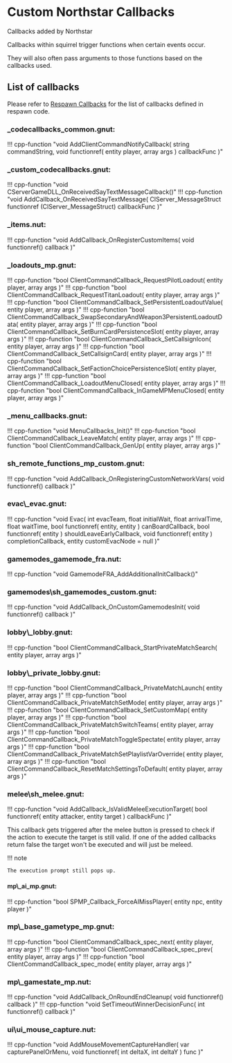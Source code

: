 # Custom Northstar Callbacks

Callbacks added by Northstar

Callbacks within squirrel trigger functions when certain events occur. 

They will also often pass arguments to those functions based on the callbacks used.


## List of callbacks

Please refer to [Respawn Callbacks](../respawn/callbacks.md)  for the list of callbacks defined in respawn code.

### \_codecallbacks\_common.gnut:

!!! cpp-function "void AddClientCommandNotifyCallback( string commandString, void functionref( entity player, array<string> args ) callbackFunc )"
### \_custom\_codecallbacks.gnut:

!!! cpp-function "void CServerGameDLL_OnReceivedSayTextMessageCallback()"
!!! cpp-function "void AddCallback_OnReceivedSayTextMessage( ClServer_MessageStruct functionref (ClServer_MessageStruct) callbackFunc )"

### \_items.nut:

!!! cpp-function "void AddCallback_OnRegisterCustomItems( void functionref() callback )"


### \_loadouts\_mp.gnut:

!!! cpp-function "bool ClientCommandCallback_RequestPilotLoadout( entity player, array<string> args )"
!!! cpp-function "bool ClientCommandCallback_RequestTitanLoadout( entity player, array<string> args )"
!!! cpp-function "bool ClientCommandCallback_SetPersistentLoadoutValue( entity player, array<string> args )"
!!! cpp-function "bool ClientCommandCallback_SwapSecondaryAndWeapon3PersistentLoadoutData( entity player, array<string> args )"
!!! cpp-function "bool ClientCommandCallback_SetBurnCardPersistenceSlot( entity player, array<string> args )"
!!! cpp-function "bool ClientCommandCallback_SetCallsignIcon( entity player, array<string> args )"
!!! cpp-function "bool ClientCommandCallback_SetCallsignCard( entity player, array<string> args )"
!!! cpp-function "bool ClientCommandCallback_SetFactionChoicePersistenceSlot( entity player, array<string> args )"
!!! cpp-function "bool ClientCommandCallback_LoadoutMenuClosed( entity player, array<string> args )"
!!! cpp-function "bool ClientCommandCallback_InGameMPMenuClosed( entity player, array<string> args )"

### \_menu\_callbacks.gnut:

!!! cpp-function "void MenuCallbacks_Init()"
!!! cpp-function "bool ClientCommandCallback_LeaveMatch( entity player, array<string> args )"
!!! cpp-function "bool ClientCommandCallback_GenUp( entity player, array<string> args )"

### sh\_remote_functions_mp_custom.gnut:

!!! cpp-function "void AddCallback_OnRegisteringCustomNetworkVars( void functionref() callback )"

### evac\\\_evac.gnut:

!!! cpp-function "void Evac( int evacTeam, float initialWait, float arrivalTime, float waitTime, bool functionref( entity, entity ) canBoardCallback, bool functionref( entity ) shouldLeaveEarlyCallback, void functionref( entity ) completionCallback, entity customEvacNode = null )"

### gamemodes\_gamemode_fra.nut:

!!! cpp-function "void GamemodeFRA_AddAdditionalInitCallback()"


### gamemodes\\sh\_gamemodes\_custom.gnut:

!!! cpp-function "void AddCallback_OnCustomGamemodesInit( void functionref() callback )"

### lobby\\\_lobby.gnut:

!!! cpp-function "bool ClientCommandCallback_StartPrivateMatchSearch( entity player, array<string> args )"

### lobby\\\_private\_lobby.gnut:

!!! cpp-function "bool ClientCommandCallback_PrivateMatchLaunch( entity player, array<string> args )"
!!! cpp-function "bool ClientCommandCallback_PrivateMatchSetMode( entity player, array<string> args )"
!!! cpp-function "bool ClientCommandCallback_SetCustomMap( entity player, array<string> args )"
!!! cpp-function "bool ClientCommandCallback_PrivateMatchSwitchTeams( entity player, array<string> args )"
!!! cpp-function "bool ClientCommandCallback_PrivateMatchToggleSpectate( entity player, array<string> args )"
!!! cpp-function "bool ClientCommandCallback_PrivateMatchSetPlaylistVarOverride( entity player, array<string> args )"
!!! cpp-function "bool ClientCommandCallback_ResetMatchSettingsToDefault( entity player, array<string> args )"

### melee\\sh\_melee.gnut:

!!! cpp-function "void AddCallback_IsValidMeleeExecutionTarget( bool functionref( entity attacker, entity target ) callbackFunc )"

   This callback gets triggered after the melee button is pressed to check if the action to execute the target is still valid. 
   If one of the added callbacks return false the target won't be executed and will just be meleed.

!!! note

    The execution prompt still pops up.

#### mp\\\_ai_mp.gnut:

!!! cpp-function "bool SPMP_Callback_ForceAIMissPlayer( entity npc, entity player )"


### mp\\\_base\_gametype\_mp.gnut:

!!! cpp-function "bool ClientCommandCallback_spec_next( entity player, array<string> args )"
!!! cpp-function "bool ClientCommandCallback_spec_prev( entity player, array<string> args )"
!!! cpp-function "bool ClientCommandCallback_spec_mode( entity player, array<string> args )"


### mp\\\_gamestate_mp.nut:

!!! cpp-function "void AddCallback_OnRoundEndCleanup( void functionref() callback )"
!!! cpp-function "void SetTimeoutWinnerDecisionFunc( int functionref() callback )"

### ui\\ui_mouse_capture.nut:

!!! cpp-function "void AddMouseMovementCaptureHandler( var capturePanelOrMenu, void functionref( int deltaX, int deltaY ) func )"